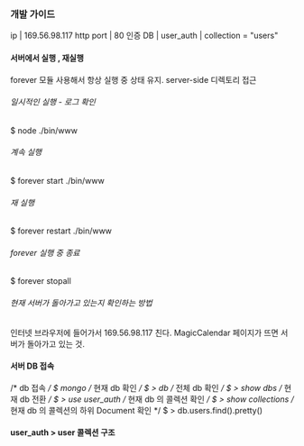 ### 개발 가이드
ip          | 169.56.98.117
http port   | 80
인증 DB      | user_auth | collection = "users"

#### 서버에서 실행 , 재실행
forever 모듈 사용해서 항상 실행 중 상태 유지.
server-side 디렉토리 접근

###### 일시적인 실행 - 로그 확인
$ node ./bin/www

###### 계속 실행
$ forever start ./bin/www

###### 재 실행
$ forever restart ./bin/www

###### forever 실행 중 종료
$ forever stopall

###### 현재 서버가 돌아가고 있는지 확인하는 방법
인터넷 브라우저에 들어가서 169.56.98.117 친다.
MagicCalendar 페이지가 뜨면 서버가 돌아가고 있는 것.

#### 서버 DB 접속
/* db 접속 */
$ mongo
/* 현재 db 확인 */
$ > db
/* 전체 db 확인 */
$ > show dbs
/* 현재 db 전환 */
$ > use user_auth
/* 현재 db 의 콜렉션 확인 */
$ > show collections
/* 현재 db 의 콜렉션의 하위 Document 확인 */
$ > db.users.find().pretty()

#### user_auth > user 콜렉션 구조